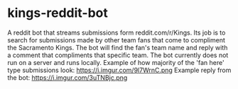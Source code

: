 # kings-reddit-bot
A reddit bot that streams submissions form reddit.com/r/Kings. Its job is to search for submissions made by other team fans that come to compliment the Sacramento Kings. The bot will find the fan's team name and reply with a comment that compliments that specific team. The bot currently does not run on a server and runs locally.  Example of how majority of the 'fan here' type submissions look: https://i.imgur.com/9l7WrnC.png Example reply from the bot: https://i.imgur.com/3uTNBjc.png
